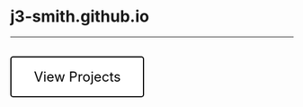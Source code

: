 # j3-smith.github.io

<hr/> <!-- Horizontal Line as a separator -->

<a href="/projects.html" class="button">View Projects</a>

<style>
    .button {
        display: inline-block;
        padding: 20px 40px;
        text-align: center;
        text-decoration: none;
        color: black;
        background-color: white;
        border: 2px solid black;
        border-radius: 5px;
        font-size: 24px;
        transition: transform 0.3s, color 0.3s, background-color 0.3s;
        margin-top: 20px;
    }

    .button:hover {
        transform: scale(1.1);
        background-color: black;
        color: white;
    }
</style>
